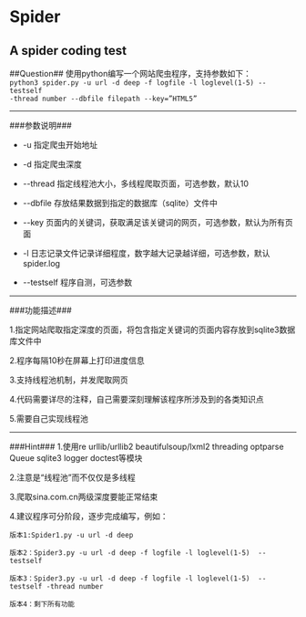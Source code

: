 # Spider
A spider coding test
---

##Question##
使用python编写一个网站爬虫程序，支持参数如下：
<code>
python3 spider.py -u url -d deep -f logfile -l loglevel(1-5)  --testself -thread number --dbfile  filepath  --key=”HTML5”
</code>

---

###参数说明###

* -u 指定爬虫开始地址

* -d 指定爬虫深度

* --thread 指定线程池大小，多线程爬取页面，可选参数，默认10

* --dbfile 存放结果数据到指定的数据库（sqlite）文件中

* --key 页面内的关键词，获取满足该关键词的网页，可选参数，默认为所有页面

* -l 日志记录文件记录详细程度，数字越大记录越详细，可选参数，默认spider.log

* --testself 程序自测，可选参数

---
 
###功能描述###

1.指定网站爬取指定深度的页面，将包含指定关键词的页面内容存放到sqlite3数据库文件中

2.程序每隔10秒在屏幕上打印进度信息

3.支持线程池机制，并发爬取网页

4.代码需要详尽的注释，自己需要深刻理解该程序所涉及到的各类知识点

5.需要自己实现线程池

---
 
###Hint###
1.使用re  urllib/urllib2  beautifulsoup/lxml2  threading optparse Queue  sqlite3 logger  doctest等模块

2.注意是“线程池”而不仅仅是多线程

3.爬取sina.com.cn两级深度要能正常结束

4.建议程序可分阶段，逐步完成编写，例如：

	版本1:Spider1.py -u url -d deep

	版本2：Spider3.py -u url -d deep -f logfile -l loglevel(1-5)  --testself

	版本3：Spider3.py -u url -d deep -f logfile -l loglevel(1-5)  --testself -thread number

	版本4：剩下所有功能